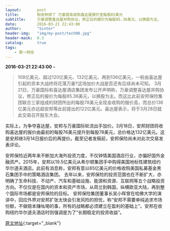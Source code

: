 ```yaml
---
layout:       post
title:        和安邦拼了 万豪提高收购喜达屋报价至每股85美元
subtitle:     万豪调整喜达屋并购协议，修正后的报价为每股85.36美元，以换股为主。
date:         2016-03-21 22:43:00
author:       "Sinter"
header-img:   "img/my-post/tech08.jpg"
header-mask:  0.3
catalog:      true
tags:
    - 第一财经
---
```


**2016-03-21 22:43:00**  **-**

> 108亿美元、超过120亿美元、132亿美元、再到136亿美元，一桩由喜达屋引起的资本大战终将花落万豪?这场加价大战是否还有后续尚未可知。
3月21日，万豪国际和喜达屋酒店集团发布公开声明称，万豪调整喜达屋并购协议，修正后的报价为每股85.36美元，以换股为主。而这比此前安邦保险集团联合三家组成的财团所出的每股78美元全现金收购的报价高，而总价136亿美元亦远超安邦等此前提出的122亿美元。喜达屋表示，将于3月28日就此交易召开股东大会。

实际上，为争夺喜达屋，安邦与万豪国际轮流出手加价。3月18日，安邦财团将收购喜达屋的报价由最初的每股76美元提升到每股78美元，总价格达132亿美元。这是安邦继3月14日报价后的再提价。截至记者发稿前，安邦保险尚未对此次交易发表评论。

安邦保险近两年来不断加大海外投资力度，不仅钟情美国酒店行业，亦偏好国外金融资产。2015年，安邦以19.5亿美元从希尔顿集团手中购得美国地标性建筑纽约华尔道夫酒店。此前有消息称，安邦有意以65亿美元的价格收购美国私募基金黑石集团手中的策略酒店集团。
去年以来，安邦保险的投资范围也在不断扩大，亦明确了生命科技、不动产、汽车和基础设施、能源和资源、互联网等五个战略投资方向。不仅仅是在国内的资本和资产市场，从荷兰到韩国，纵横欧亚大陆，再到整个国际市场都是安邦保险的目标。
安邦保险集团董事长吴小晖曾在哈佛大学的演讲中，回应外界对安邦扩张太快会引发风险的担忧，称“安邦不需要单纯追求市场份额，不做赔本赚吆喝的事，所有的战略都必须建立在盈利的基础上”。安邦在收购纽约华尔道夫酒店时则强调是为了“长期稳定的投资收益”。


[原文地址](http://www.yicai.com/news/4764669.html){:target="_blank"}


